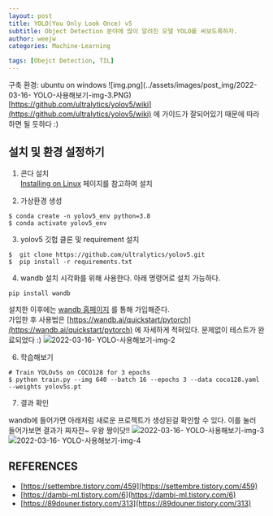 ```yaml
---
layout: post
title: YOLO(You Only Look Once) v5
subtitle: Object Detection 분야에 많이 알려진 모델 YOLO를 써보도록하자. 
author: weejw
categories: Machine-Learning

tags: [Obejct Detection, TIL]
---
```


구축 환경: ubuntu on windows
![img.png](../assets/images/post_img/2022-03-16- YOLO-사용해보기-img-3.PNG)
[https://github.com/ultralytics/yolov5/wiki](https://github.com/ultralytics/yolov5/wiki) 에 가이드가 잘되어있기 때문에 따라하면 될 듯하다 :)

## 설치 및 환경 설정하기
 1. 콘다 설치<br>
  [Installing on Linux](https://docs.anaconda.com/anaconda/install/linux/) 페이지를 참고하여 설치

 2. 가상환경 생성
```shell
$ conda create -n yolov5_env python=3.8
$ conda activate yolov5_env
```

3. yolov5 깃헙 클론 및 requirement 설치
```shell
$  git clone https://github.com/ultralytics/yolov5.git
$  pip install -r requirements.txt
```

4. wandb 설치
시각화를 위해 사용한다. 아래 명령어로 설치 가능하다. 
```shell
pip install wandb
```

설치한 이후에는 [wandb 홈페이지](https://wandb.ai/site?utm_campaign=repo_yolo_traintutorial) 를 통해 가입해준다.<br>
가입한 후 사용법은 [https://wandb.ai/quickstart/pytorch](https://wandb.ai/quickstart/pytorch) 에 자세하게 적혀있다.
문제없이 테스트가 완료되었다 :)
![2022-03-16- YOLO-사용해보기-img-2](https://user-images.githubusercontent.com/33684393/158531036-bab1df59-1a8f-4c49-9bce-2cb25a84492d.PNG)

6. 학습해보기
```shell
# Train YOLOv5s on COCO128 for 3 epochs
$ python train.py --img 640 --batch 16 --epochs 3 --data coco128.yaml --weights yolov5s.pt
```

7. 결과 확인

wandb에 들어가면 아래처럼 새로운 프로젝트가 생성된걸 확인할 수 있다. 이를 눌러 들어가보면 결과가 짜자잔~ 우왕 짱이닷!!
![2022-03-16- YOLO-사용해보기-img-3](https://user-images.githubusercontent.com/33684393/158533188-cf83baf2-2e44-4825-8791-583b2d5cb7e5.PNG)
![2022-03-16- YOLO-사용해보기-img-4](https://user-images.githubusercontent.com/33684393/158533367-a0ed4060-9732-49ba-8f9f-1d489f8bda07.PNG)


## REFERENCES
- [https://settembre.tistory.com/459](https://settembre.tistory.com/459)
- [https://dambi-ml.tistory.com/6](https://dambi-ml.tistory.com/6)
- [https://89douner.tistory.com/313](https://89douner.tistory.com/313)
